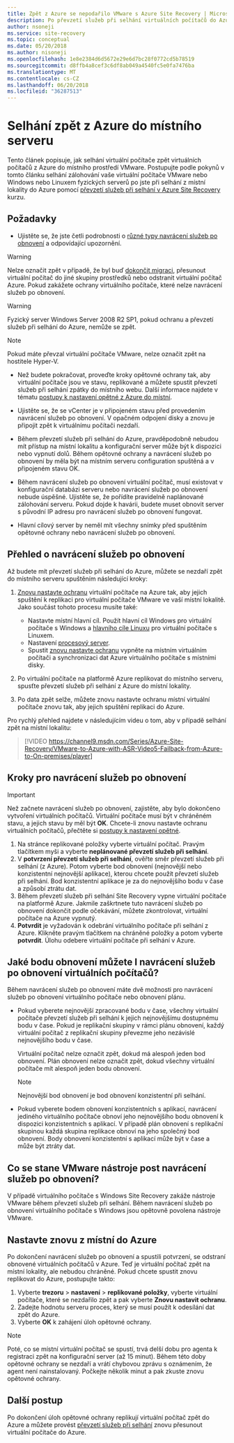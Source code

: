 ```yaml
---
title: Zpět z Azure se nepodařilo VMware s Azure Site Recovery | Microsoft Docs
description: Po převzetí služeb při selhání virtuálních počítačů do Azure můžete spustit navrácení služeb po obnovení, aby virtuální počítače zpět do místní. Přečtěte si postup pro navrácení služeb po obnovení.
author: nsoneji
ms.service: site-recovery
ms.topic: conceptual
ms.date: 05/20/2018
ms.author: nisoneji
ms.openlocfilehash: 1e8e2384d6d5672e29e6d7bc28f0772cd5b78519
ms.sourcegitcommit: d8ffb4a8cef3c6df8ab049a4540fc5e0fa7476ba
ms.translationtype: MT
ms.contentlocale: cs-CZ
ms.lasthandoff: 06/20/2018
ms.locfileid: "36287513"
---
```

# <a name="fail-back-from-azure-to-an-on-premises-site"></a>Selhání zpět z Azure do místního serveru

Tento článek popisuje, jak selhání virtuální počítače zpět virtuálních počítačů z Azure do místního prostředí VMware. Postupujte podle pokynů v tomto článku selhání zálohování vaše virtuální počítače VMware nebo Windows nebo Linuxem fyzických serverů po jste při selhání z místní lokality do Azure pomocí [převzetí služeb při selhání v Azure Site Recovery](site-recovery-failover.md) kurzu.

## <a name="prerequisites"></a>Požadavky
- Ujistěte se, že jste četli podrobnosti o [různé typy navrácení služeb po obnovení](concepts-types-of-failback.md) a odpovídající upozornění.

> [!WARNING]
> Nelze označit zpět v případě, že byl buď [dokončit migraci](migrate-overview.md#what-do-we-mean-by-migration), přesunout virtuální počítač do jiné skupiny prostředků nebo odstranit virtuální počítač Azure. Pokud zakážete ochrany virtuálního počítače, které nelze navrácení služeb po obnovení.

> [!WARNING]
> Fyzický server Windows Server 2008 R2 SP1, pokud ochranu a převzetí služeb při selhání do Azure, nemůže se zpět.

> [!NOTE]
> Pokud máte převzal virtuální počítače VMware, nelze označit zpět na hostitele Hyper-V.


- Než budete pokračovat, proveďte kroky opětovné ochrany tak, aby virtuální počítače jsou ve stavu, replikované a můžete spustit převzetí služeb při selhání zpátky do místního webu. Další informace najdete v tématu [postupy k nastavení opětné z Azure do místní](vmware-azure-reprotect.md).

- Ujistěte se, že se vCenter je v připojeném stavu před provedením navrácení služeb po obnovení. V opačném odpojení disky a znovu je připojit zpět k virtuálnímu počítači nezdaří.

- Během převzetí služeb při selhání do Azure, pravděpodobně nebudou mít přístup na místní lokalitu a konfigurační server může být k dispozici nebo vypnutí dolů. Během opětovné ochrany a navrácení služeb po obnovení by měla být na místním serveru configuration spuštěná a v připojeném stavu OK. 

- Během navrácení služeb po obnovení virtuální počítač, musí existovat v konfigurační databázi serveru nebo navrácení služeb po obnovení nebude úspěšné. Ujistěte se, že pořídíte pravidelně naplánované zálohování serveru. Pokud dojde k havárii, budete muset obnovit server s původní IP adresu pro navrácení služeb po obnovení fungovat.

- Hlavní cílový server by neměl mít všechny snímky před spuštěním opětovné ochrany nebo navrácení služeb po obnovení.

## <a name="overview-of-failback"></a>Přehled o navrácení služeb po obnovení
Až budete mít převzetí služeb při selhání do Azure, můžete se nezdaří zpět do místního serveru spuštěním následující kroky:

1. [Znovu nastavte ochranu](vmware-azure-reprotect.md) virtuální počítače na Azure tak, aby jejich spuštění k replikaci pro virtuální počítače VMware ve vaší místní lokalitě. Jako součást tohoto procesu musíte také:

    * Nastavte místní hlavní cíl. Použít hlavní cíl Windows pro virtuální počítače s Windows a [hlavního cíle Linuxu](vmware-azure-install-linux-master-target.md) pro virtuální počítače s Linuxem.
    * Nastavení [procesový server](vmware-azure-set-up-process-server-azure.md).
    * Spustit [znovu nastavte ochranu](vmware-azure-reprotect.md) vypněte na místním virtuálním počítači a synchronizaci dat Azure virtuálního počítače s místními disky.

2. Po virtuální počítače na platformě Azure replikovat do místního serveru, spusťte převzetí služeb při selhání z Azure do místní lokality.

3. Po data zpět selže, můžete znovu nastavte ochranu místní virtuální počítače znovu tak, aby jejich spuštění replikaci do Azure.

Pro rychlý přehled najdete v následujícím videu o tom, aby v případě selhání zpět na místní lokalitu:
> [!VIDEO https://channel9.msdn.com/Series/Azure-Site-Recovery/VMware-to-Azure-with-ASR-Video5-Failback-from-Azure-to-On-premises/player]


## <a name="steps-to-fail-back"></a>Kroky pro navrácení služeb po obnovení

> [!IMPORTANT]
> Než začnete navrácení služeb po obnovení, zajistěte, aby bylo dokončeno vytvoření virtuálních počítačů. Virtuální počítače musí být v chráněném stavu, a jejich stavu by měl být **OK**. Chcete-li znovu nastavte ochranu virtuálních počítačů, přečtěte si [postupy k nastavení opětné](vmware-azure-reprotect.md).

1. Na stránce replikované položky vyberte virtuální počítač. Pravým tlačítkem myši a vyberte **neplánované převzetí služeb při selhání**.
2. V **potvrzení převzetí služeb při selhání**, ověřte směr převzetí služeb při selhání (z Azure). Potom vyberte bod obnovení (nejnovější nebo konzistentní nejnovější aplikace), kterou chcete použít převzetí služeb při selhání. Bod konzistentní aplikace je za do nejnovějšího bodu v čase a způsobí ztrátu dat.
3. Během převzetí služeb při selhání Site Recovery vypne virtuální počítače na platformě Azure. Jakmile zaškrtnete tuto navrácení služeb po obnovení dokončit podle očekávání, můžete zkontrolovat, virtuální počítače na Azure vypnutý.
4. **Potvrdit** je vyžadován k odebrání virtuálního počítače při selhání z Azure. Klikněte pravým tlačítkem na chráněné položky a potom vyberte **potvrdit**. Úlohu odebere virtuální počítače při selhání v Azure.


## <a name="to-what-recovery-point-can-i-fail-back-the-virtual-machines"></a>Jaké bodu obnovení můžete I navrácení služeb po obnovení virtuálních počítačů?

Během navrácení služeb po obnovení máte dvě možnosti pro navrácení služeb po obnovení virtuálního počítače nebo obnovení plánu.

- Pokud vyberete nejnovější zpracované bodu v čase, všechny virtuální počítače převzetí služeb při selhání k jejich nejnovějšímu dostupnému bodu v čase. Pokud je replikační skupiny v rámci plánu obnovení, každý virtuální počítač z replikační skupiny převezme jeho nezávislé nejnovějšího bodu v čase.

  Virtuální počítač nelze označit zpět, dokud má alespoň jeden bod obnovení. Plán obnovení nelze označit zpět, dokud všechny virtuální počítače mít alespoň jeden bodu obnovení.

  > [!NOTE]
  > Nejnovější bod obnovení je bod obnovení konzistentní při selhání.

- Pokud vyberete bodem obnovení konzistentních s aplikací, navrácení jediného virtuálního počítače obnoví jeho nejnovějšího bodu obnovení k dispozici konzistentních s aplikací. V případě plán obnovení s replikační skupinou každá skupina replikace obnoví na jeho společný bod obnovení.
Body obnovení konzistentní s aplikací může být v čase a může být ztráty dat.

## <a name="what-happens-to-vmware-tools-post-failback"></a>Co se stane VMware nástroje post navrácení služeb po obnovení?

V případě virtuálního počítače s Windows Site Recovery zakáže nástroje VMware během převzetí služeb při selhání. Během navrácení služeb po obnovení virtuálního počítače s Windows jsou opětovně povolena nástroje VMware. 


## <a name="reprotect-from-on-premises-to-azure"></a>Nastavte znovu z místní do Azure
Po dokončení navrácení služeb po obnovení a spustili potvrzení, se odstraní obnovené virtuálních počítačů v Azure. Teď je virtuální počítač zpět na místní lokality, ale nebudou chráněné. Pokud chcete spustit znovu replikovat do Azure, postupujte takto:

1. Vyberte **trezoru** > **nastavení** > **replikované položky**, vyberte virtuální počítače, které se nezdařilo zpět a pak vyberte  **Znovu nastavit ochranu**.
2. Zadejte hodnotu serveru proces, který se musí použít k odesílání dat zpět do Azure.
3. Vyberte **OK** k zahájení úloh opětovné ochrany.

> [!NOTE]
> Poté, co se místní virtuální počítač se spustí, trvá delší dobu pro agenta k registraci zpět na konfigurační server (až 15 minut). Během této doby opětovné ochrany se nezdaří a vrátí chybovou zprávu s oznámením, že agent není nainstalovaný. Počkejte několik minut a pak zkuste znovu opětovné ochrany.

## <a name="next-steps"></a>Další postup

Po dokončení úloh opětovné ochrany replikují virtuální počítač zpět do Azure a můžete provést [převzetí služeb při selhání](site-recovery-failover.md) znovu přesunout virtuální počítače do Azure.


